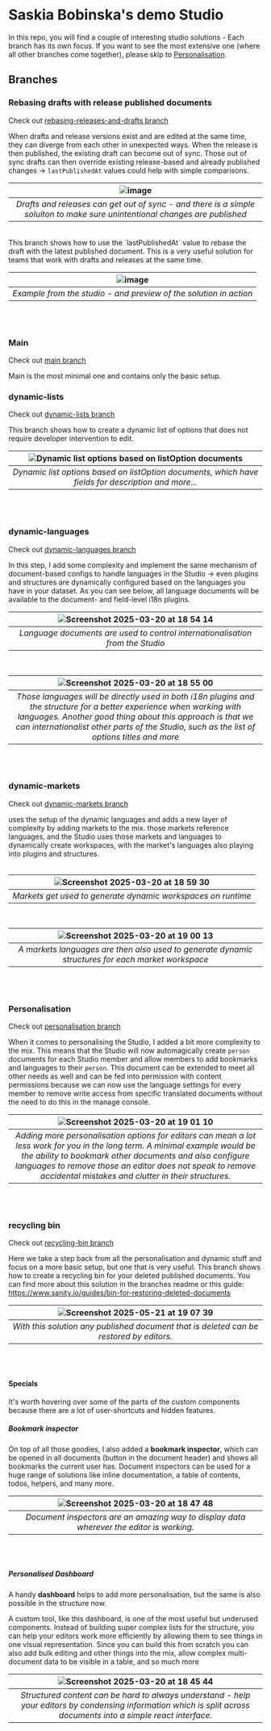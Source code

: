 # Saskia Bobinska's demo Studio

In this repo, you will find a couple of interesting studio solutions - Each branch has its own focus.
If you want to see the most extensive one (where all other branches come together), please skip to [Personalisation](#personalisation).

## Branches

### Rebasing drafts with release published documents

Check out [rebasing-releases-and-drafts branch](https://github.com/bobinska-dev/meetup/tree/rebasing-releases-and-drafts)

When drafts and release versions exist and are edited at the same time, they can diverge from each other in unexpected ways. When the release is then published, the existing draft can become out of sync. Those out of sync drafts can then override existing release-based and already published changes -> `lastPublishedAt` values could help with simple comparisons.
<br/>

| ![image](https://github.com/user-attachments/assets/7b4a15e7-2080-44c7-92c1-370a84cc7c80) |
| :------------------------------------------------------------------------------------------------------------------------------------: |
|                  _Drafts and releases can get out of sync - and there is a simple soluiton to make sure unintentional changes are published_                   |
<br/>
This branch shows how to use the `lastPublishedAt` value to rebase the draft with the latest published document. This is a very useful solution for teams that work with drafts and releases at the same time.

| ![image](https://github.com/user-attachments/assets/353aebc5-5f89-40f0-91d3-16cf4727a89a) |
| :------------------------------------------------------------------------------------------------------------------------------------: |
|                  _Example from the studio - and preview of the solution in action_                   |
<br/>
<br/>

### Main

Check out [main branch](https://github.com/bobinska-dev/meetup/tree/main)

Main is the most minimal one and contains only the basic setup.

### dynamic-lists

Check out [dynamic-lists branch](https://github.com/bobinska-dev/meetup/tree/dynamic-lists)

This branch shows how to create a dynamic list of options that does not require developer intervention to edit.
<br>

| ![Dynamic list options based on listOption documents](https://github.com/user-attachments/assets/02494dc1-1b43-45cf-88f4-1fa8dbce8b96) |
| :------------------------------------------------------------------------------------------------------------------------------------: |
|                  _Dynamic list options based on listOption documents, which have fields for description and more..._                   |

<br>
<br>

### dynamic-languages

Check out [dynamic-languages branch](https://github.com/bobinska-dev/meetup/tree/dynmic-languages)

In this step, I add some complexity and implement the same mechanism of document-based configs to handle languages in the Studio -> even plugins and structures are dynamically configured based on the languages you have in your dataset.
As you can see below, all language documents will be available to the document- and field-level i18n plugins.
<br>

| ![Screenshot 2025-03-20 at 18 54 14](https://github.com/user-attachments/assets/18ab4802-3629-4aad-a8f3-9bcfe09f2dcd) |
| :-------------------------------------------------------------------------------------------------------------------: |
|                     _Language documents are used to control internationalisation from the Studio_                     |

<br>

|                                                                               ![Screenshot 2025-03-20 at 18 55 00](https://github.com/user-attachments/assets/c02f4d40-cafa-4c00-b721-1607b2d10714)                                                                               |
| :-------------------------------------------------------------------------------------------------------------------------------------------------------------------------------------------------------------------------------------------------------------------------------: |
| _Those languages will be directly used in both i18n plugins and the structure for a better experience when working with languages. Another good thing about this approach is that we can internationalist other parts of the Studio, such as the list of options titles and more_ |

<br>
<br>

### dynamic-markets

Check out [dynamic-markets branch](https://github.com/bobinska-dev/meetup/tree/dynamic-markets)

uses the setup of the dynamic languages and adds a new layer of complexity by adding markets to the mix. those markets reference languages, and the Studio uses those markets and languages to dynamically create workspaces, with the market's languages also playing into plugins and structures.
<br>
<br>

| ![Screenshot 2025-03-20 at 18 59 30](https://github.com/user-attachments/assets/c6c8a781-2eb8-464d-aade-67ca039c9bb2) |
| :-------------------------------------------------------------------------------------------------------------------: |
|                             _Markets get used to generate dynamic workspaces on runtime_                              |

<br>

| ![Screenshot 2025-03-20 at 19 00 13](https://github.com/user-attachments/assets/e5bcddaf-d437-4e20-8e86-ccd6abc01ab5) |
| :-------------------------------------------------------------------------------------------------------------------: |
|           _A markets languages are then also used to generate dynamic structures for each market workspace_           |

<br>
<br>

### Personalisation

Check out [personalisation branch](https://github.com/bobinska-dev/meetup/tree/personalisation)

When it comes to personalising the Studio, I added a bit more complexity to the mix. This means that the Studio will now automagically create `person` documents for each Studio member and allow members to add bookmarks and languages to their `person`. This document can be extended to meet all other needs as well and can be fed into permission with content permissions because we can now use the language settings for every member to remove write access from specific translated documents without the need to do this in the manage console.
<br>

|                                                                                            ![Screenshot 2025-03-20 at 19 01 10](https://github.com/user-attachments/assets/74f7d281-0866-41a3-8c9a-cae3e0c70443)                                                                                             |
| :----------------------------------------------------------------------------------------------------------------------------------------------------------------------------------------------------------------------------------------------------------------------------------------------------------: |
| _Adding more personalisation options for editors can mean a lot less work for you in the long term. A minimal example would be the ability to bookmark other documents and also configure languages to remove those an editor does not speak to remove accidental mistakes and clutter in their structures._ |

<br>
<br>

### recycling bin

Check out [recycling-bin branch](https://github.com/bobinska-dev/meetup/tree/recycling-bin)

Here we take a step back from all the personalisation and dynamic stuff and focus on a more basic setup, but one that is very useful. This branch shows how to create a recycling bin for your deleted published documents. You can find more about this solution in the branches readme or this guide: <https://www.sanity.io/guides/bin-for-restoring-deleted-documents>
<br>

| ![Screenshot 2025-05-21 at 19 07 39](https://github.com/user-attachments/assets/4dc1025c-1b92-4cbc-82d1-09e4d9b90bf9) |
| :-------------------------------------------------------------------------------------------------------------------: |
|                _With this solution any published document that is deleted can be restored by editors._                |

<br>
<br>

#### Specials

It's worth hovering over some of the parts of the custom components because there are a lot of user-shortcuts and hidden features.
<br>

##### Bookmark inspector

On top of all those goodies, I also added a **bookmark inspector**, which can be opened in all documents (button in the document header) and shows all bookmarks the current user has.
Document inspectors can be used for a huge range of solutions like inline documentation, a table of contents, todos, helpers, and many more.
<br>

| ![Screenshot 2025-03-20 at 18 47 48](https://github.com/user-attachments/assets/7d847024-0291-4d9b-ba88-26804abd5380) |
| :-------------------------------------------------------------------------------------------------------------------: |
|               _Document inspectors are an amazing way to display data wherever the editor is working._                |

<br>
<br>
  
##### Personalised Dashboard

A handy **dashboard** helps to add more personalisation, but the same is also possible in the structure now.

A custom tool, like this dashboard, is one of the most useful but underused components. Instead of building super complex lists for the structure, you can help your editors work more efficiently by allowing them to see things in one visual representation. Since you can build this from scratch you can also add bulk editing and other things into the mix, allow complex multi-document data to be visible in a table, and so much more
<br>

|                       ![Screenshot 2025-03-20 at 18 45 44](https://github.com/user-attachments/assets/d1b783d6-44bf-4d24-bbc4-45a4caa6b307)                        |
| :----------------------------------------------------------------------------------------------------------------------------------------------------------------: |
| _Structured content can be hard to always understand - help your editors by condensing information which is split across documents into a simple react interface._ |

<br>
<br>
